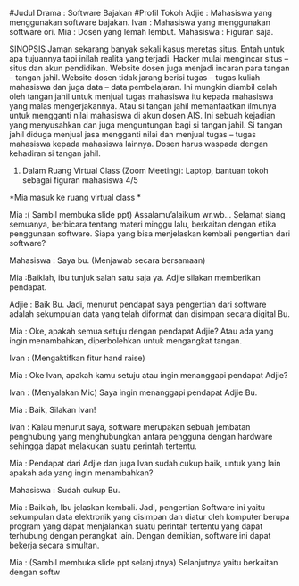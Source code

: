 #Judul Drama : Software Bajakan
#Profil Tokoh
            Adjie : Mahasiswa yang menggunakan software bajakan.
            Ivan : Mahasiswa yang menggunakan software ori.
            Mia : Dosen yang lemah lembut.
            Mahasiswa : Figuran saja.

SINOPSIS
Jaman sekarang banyak sekali kasus meretas situs. Entah untuk apa tujuannya tapi inilah realita yang terjadi. Hacker mulai mengincar situs – situs dan akun pendidikan. Website dosen juga menjadi incaran para tangan – tangan jahil. Website dosen tidak jarang berisi tugas – tugas kuliah mahasiswa dan juga data – data pembelajaran. Ini mungkin diambil celah oleh tangan jahil untuk menjual tugas mahasiswa itu kepada mahasiswa yang malas mengerjakannya. Atau si tangan jahil memanfaatkan ilmunya untuk mengganti nilai mahasiswa di akun dosen AIS. Ini sebuah kejadian yang menyusahkan dan juga menguntungan bagi si tangan jahil. Si tangan jahil diduga menjual jasa mengganti nilai dan menjual tugas – tugas mahasiswa kepada mahasiswa lainnya. Dosen harus waspada dengan kehadiran si tangan jahil.


01.  Dalam Ruang Virtual Class (Zoom Meeting): Laptop, bantuan tokoh sebagai figuran mahasiswa 4/5

*Mia masuk ke ruang virtual class *

Mia :( Sambil membuka slide ppt) Assalamu’alaikum wr.wb... Selamat siang semuanya, berbicara tentang materi minggu lalu, berkaitan dengan etika penggunaan software. Siapa yang bisa menjelaskan  kembali pengertian dari software? 

Mahasiswa : Saya bu. (Menjawab secara bersamaan)

Mia :Baiklah, ibu tunjuk salah satu saja ya. Adjie silakan memberikan pendapat.

Adjie : Baik Bu. Jadi, menurut pendapat saya pengertian dari software adalah sekumpulan data yang telah diformat dan disimpan secara digital Bu.

Mia : Oke, apakah semua setuju dengan pendapat Adjie? Atau ada yang ingin menambahkan, diperbolehkan untuk mengangkat tangan.

Ivan : (Mengaktifkan fitur hand raise)

Mia : Oke Ivan, apakah kamu setuju atau ingin menanggapi pendapat Adjie?

Ivan : (Menyalakan Mic) Saya ingin menanggapi pendapat Adjie Bu.

Mia : Baik, Silakan Ivan!

Ivan : Kalau menurut saya, software merupakan sebuah jembatan penghubung yang menghubungkan antara pengguna dengan hardware sehingga dapat melakukan suatu perintah tertentu.

Mia : Pendapat dari Adjie dan juga Ivan sudah cukup baik, untuk yang lain apakah ada yang ingin menambahkan?

Mahasiswa : Sudah cukup Bu.

Mia : Baiklah, Ibu jelaskan kembali. Jadi, pengertian Software ini yaitu sekumpulan data elektronik yang disimpan dan diatur oleh komputer berupa program yang dapat menjalankan suatu perintah tertentu yang dapat terhubung dengan perangkat lain. Dengan demikian, software ini dapat bekerja secara simultan.

Mia : (Sambil membuka slide ppt selanjutnya) Selanjutnya yaitu berkaitan dengan softw
